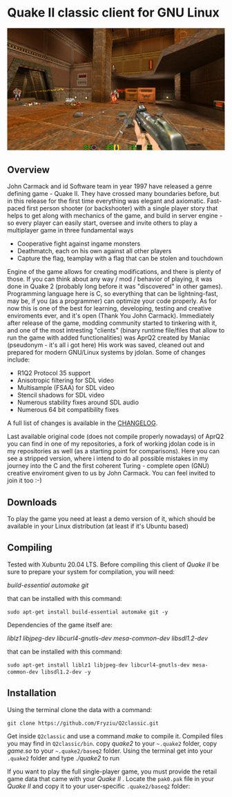 <!-- Name: Quake2 classic -->

# Quake II classic client for GNU Linux

![Quake II classic for Linux](github-screenshot.jpg)

## Overview

John Carmack and id Software team in year 1997 have released a genre defining game - Quake II.
They have crossed many boundaries before, but in this release for the first time everything was elegant and axiomatic.
Fast-paced first person shooter (or backshooter) with a single player story that helps to get along with mechanics of the game, and build in server engine - so every player can easily start, oversee and invite others to play a multiplayer game in three fundamental ways 
- Cooperative fight against ingame monsters
- Deathmatch, each on his own against all other players
- Capture the flag, teamplay with a flag that can be stolen and touchdown

Engine of the game allows for creating modifications, and there is plenty of those. If you can think about any way / mod / behavior of playing, it was done in Quake 2 (probably long before it was "discovered" in other games).
Programming language here is C, so everything that can be lightning-fast, may be, if you (as a programmer) can optimize your code properly. 
As for now this is one of the best for learning, developing, testing and creative enviroments ever, and it's open (Thank You John Carmack).
Immediately after release of the game, modding community started to tinkering with it, and one of the most intresting "clients" (binary runtime file/files that allow to run the game with added functionalities)  was AprQ2 created by Maniac (pseudonym - it's all i got here)
His work was saved, cleaned out and prepared for modern GNU/Linux systems by jdolan.
Some of changes include:

 * R1Q2 Protocol 35 support
 * Anisotropic filtering for SDL video
 * Multisample (FSAA) for SDL video
 * Stencil shadows for SDL video
 * Numerous stability fixes around SDL audio
 * Numerous 64 bit compatibility fixes

A full list of changes is available in the [CHANGELOG](CHANGELOG).

Last available original code (does not compile properly nowadays) of AprQ2 you can find in one of my repositories, a fork of working jdolan code is in my repositories as well (as a starting point for comparisons).
Here you can see a stripped version, where i intend to do all possible mistakes in my journey into the C and the first coherent Turing - complete open (GNU) creative enviroment given to us by John Carmack. You can feel invited to join it too :-)

## Downloads

To play the game you need at least a demo version of it, which should be available in your Linux distribution (at least if it's Ubuntu based)

## Compiling

Tested with Xubuntu 20.04 LTS.
Before compiling this client of _Quake II_ 
be sure to prepare your system for compilation, you will need:

_build-essential automake git_

that can be installed with this command:

    sudo apt-get install build-essential automake git -y

Dependencies of the game itself are:

_liblz1 libjpeg-dev libcurl4-gnutls-dev mesa-common-dev libsdl1.2-dev_ 

that can be installed with this command:

    sudo apt-get install liblz1 libjpeg-dev libcurl4-gnutls-dev mesa-common-dev libsdl1.2-dev -y

## Installation

Using the terminal clone the data with a command:

    git clone https://github.com/Fryziu/Q2classic.git

Get inside `Q2classic` and use a command _make_ to compile it.
Compiled files you may find in `Q2classic/bin`.
copy _quake2_ to your `~.quake2` folder,
copy _game.so_ to your `~.quake2/baseq2` folder.
Using the terminal get into your `.quake2` folder and type _./quake2_ to run

If you want to play the full single-player game, you must provide the retail game data that came with your _Quake II_ .
Locate the `pak0.pak` file in your _Quake II_ and copy it to your user-specific `.quake2/baseq2` folder:
  
    
